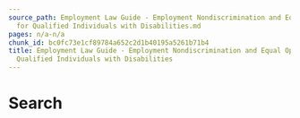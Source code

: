 ```yaml
---
source_path: Employment Law Guide - Employment Nondiscrimination and Equal Opportunity
  for Qualified Individuals with Disabilities.md
pages: n/a-n/a
chunk_id: bc0fc73e1cf89784a652c2d1b40195a5261b71b4
title: Employment Law Guide - Employment Nondiscrimination and Equal Opportunity for
  Qualified Individuals with Disabilities
---
```

# Search
